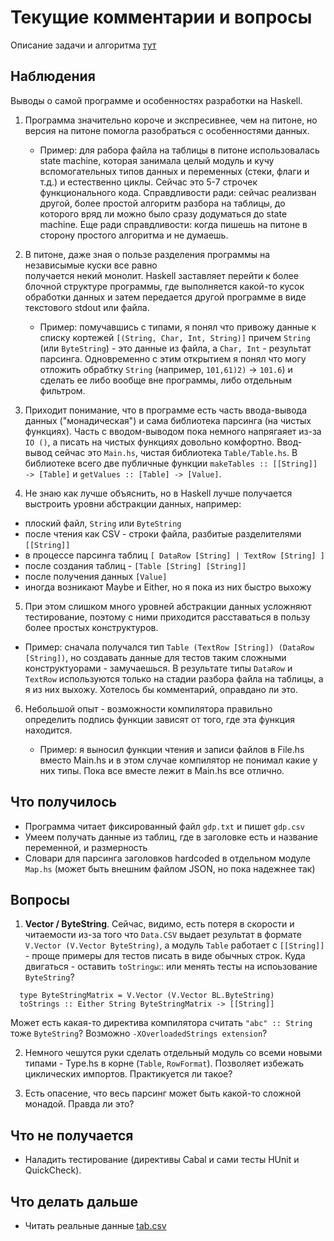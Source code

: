 # Текущие комментарии и вопросы

Описание задачи и алгоритма [тут](README.md)

## Наблюдения

Выводы о самой программе и особенностях разработки на Haskell.

1. Программа значительно короче и экспресивнее, чем на питоне, но 
  версия на питоне помогла разобраться с особенностями данных.

   - Пример: для рабора файла на таблицы в питоне использовалась 
     state machine, которая занимала целый модуль и кучу 
     вспомогательных типов данных и переменных (стеки, флаги и т.д.) и 
     естественно циклы. Сейчас это 5-7 строчек функционального кода.
     Справдливости ради: сейчас реализван другой, более простой алгоритм
     разбора на таблицы, до которого вряд ли можно было сразу додуматься 
     до state machine. 
     Еще ради справдливости: когда пишешь на питоне в сторону простого 
     алгоритма и не думаешь.

2. В питоне, даже зная о пользе разделения программы на независымые куски все равно     
   получается некий монолит. Haskell заставляет перейти к более блочной структуре
   программы, где выполняется какой-то кусок обработки данных и затем передается 
   другой программе в виде текстового stdout или файла. 

   - Пример: помучавшись с типами, я понял что привожу данные к списку кортежей
     `[(String, Char, Int, String)]` причем `String` (или `ByteString`) - это данные 
     из файла, а `Char, Int` - результат парсинга. Одновременно с этим открытием
     я понял что могу отложить обрабтку `String` (например,  `101,61)2)` -> `101.6`)
     и сделать ее либо вообще вне программы, либо отдельным фильтром. 

3. Приходит понимание, что в программе есть часть ввода-вывода   
  данных ("монадическая") и сама библиотека парсинга (на чистых функциях). 
  Часть с вводом-выводом пока немного напрягаяет из-за `IO ()`,
  а писать на чистых функциях довольно комфортно. Ввод-вывод сейчас это
  `Main.hs`, чистая библиотека `Table/Table.hs`. В библиотеке
  всего две публичные функции `makeTables :: [[String]] -> [Table]` и `getValues :: [Table] -> [Value]`.


4. Не знаю как лучше объяснить, но в Haskell лучше получается выстроить 
  уровни абстракции данных, например:
  - плоский файл, `String` или `ByteString`
  - после чтения как CSV - строки файла, разбитые разделителями `[[String]]`
  - в процессе парсинга таблиц `[ DataRow [String] | TextRow [String] ]`
  - после создания таблиц - `[Table [String] [String]]`
  - после получения данных `[Value]`
  - иногда возникают Maybe и Either, но я пока из них быстро выхожу
  
5. При этом слишком много уровней абстракции данных усложняют тестирование, поэтому с ними приходится расставаться в пользу более простых конструктуров. 
   
  - Пример: сначала получался тип `Table (TextRow [String]) (DataRow [String])`, 
    но создавать данные для тестов таким сложными конструктуорами - замучаешься.
    В результате типы `DataRow` и `TextRow` используются только на стадии 
    разбора файла на таблицы, а я из них выхожу. Хотелось бы  комментарий, оправдано ли это.

6. Небольшой опыт - возможности компилятора правильно определить подпись функции 
   зависят от того, где эта функция находится. 

   - Пример: я выносил функции чтения и записи файлов в File.hs вместо Main.hs
     и в этом случае компилятор не понимал какие у них типы. Пока все вместе лежит 
     в Main.hs все отлично.   

## Что получилось

- Программа читает фиксированный файл `gdp.txt` и пишет `gdp.csv`
- Умеем получать данные из таблиц, где в заголовке есть и название переменной,
  и размерность
- Словари для парсинга заголовков hardcoded в отдельном модуле `Map.hs` (может быть
  внешним файлом JSON, но пока надежнее так) 

## Вопросы 

1. **Vector / ByteString**. Сейчас, видимо, есть потеря в скорости и читаемости из-за 
  того что `Data.CSV`  выдает результат  в формате `V.Vector (V.Vector ByteString)`, а модуль `Table`  работает с `[[String]]` - проще примеры для тестов писать в виде обычных строк.  Куда двигаться - оставить `toStringы`::  или менять тесты на испоьзование `ByteString`?

```
  type ByteStringMatrix = V.Vector (V.Vector BL.ByteString)
  toStrings :: Either String ByteStringMatrix -> [[String]]
```

  Может есть какая-то директива компилятора считать `"аbс" :: String` тоже `ByteString`?
  Возможно `-XOverloadedStrings extension`?

2. Немного чешутся руки сделать отдельный модуль со всеми новыми типами - Type.hs
   в корне (`Table`, `RowFormat`). Позволяет избежать циклических импортов. Практикуется ли такое?
  
3. Есть опасение, что весь парсинг может быть какой-то сложной монадой. Правда ли
   это? 

## Что не получается 

- Наладить тестирование (директивы Cabal и сами тесты HUnit и QuickCheck).

## Что делать дальше

- Читать реальные данные [tab.csv](https://raw.githubusercontent.com/mini-kep/parser-rosstat-kep/dev/data/interim/2018/07/tab.csv)

